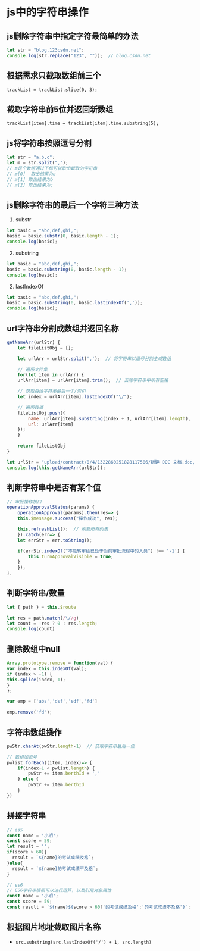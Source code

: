 # js中的字符串操作

## js删除字符串中指定字符最简单的办法
```js
let str = "blog.123csdn.net";
console.log(str.replace("123", ""));  // blog.csdn.net
```

## 根据需求只截取数组前三个
`trackList = trackList.slice(0, 3);`

## 截取字符串前5位并返回新数组
`trackList[item].time = trackList[item].time.substring(5);`

## js将字符串按照逗号分割
```js
let str = "a,b,c";
let m = str.split(",");
// m是个数组通过下标可以取出截取的字符串
// m[0]  取出结果为a
// m[1] 取出结果为b
// m[2] 取出结果为c
```

## js删除字符串的最后一个字符三种方法
1. substr
```js
let basic = "abc,def,ghi,";  
basic = basic.substr(0, basic.length - 1);
console.log(basic);
```

2. substring
```js
let basic = "abc,def,ghi,";  
basic = basic.substring(0, basic.length - 1); 
console.log(basic);
```

2. lastIndexOf
```js
let basic = "abc,def,ghi,";  
basic = basic.substring(0, basic.lastIndexOf(','));
console.log(basic);
```

## url字符串分割成数组并返回名称
```js
getNameArr(urlStr) {
    let fileListObj = [];

    let urlArr = urlStr.split(',');  // 将字符串以逗号分割生成数组

    // 遍历文件集
    for(let item in urlArr) {
    urlArr[item] = urlArr[item].trim();  // 去除字符串中所有空格

    // 获取每段字符串最后一个/索引
    let index = urlArr[item].lastIndexOf("\/");

    // 遍历数据
    fileListObj.push({
        name: urlArr[item].substring(index + 1, urlArr[item].length),
        url: urlArr[item]
    });
    }

    return fileListObj
}

let urlStr = "upload/contract/0/4/1322860251828117506/新建 DOC 文档.doc, upload/contract/0/4/1322860251828117506/新建 DOC 文档 (2).doc";
console.log(this.getNameArr(urlStr));
```

## 判断字符串中是否有某个值
```js
// 审批操作接口
operationApprovalStatus(params) {
    operationApproval(params).then(res=> {
    this.$message.success("操作成功", res);

    this.refreshList();  // 刷新所有列表
    }).catch(err=> {
    let errStr = err.toString();

    if(errStr.indexOf("不能转审给已处于当前审批流程中的人员") !== '-1') {
        this.turnApprovalVisible = true;
    }
    });
},
```

## 判断字符串/数量
```js
let { path } = this.$route

let res = path.match(/\//g)
let count = !res ? 0 : res.length;
console.log(count)
```

## 删除数组中null
```js
Array.prototype.remove = function(val) {
var index = this.indexOf(val);
if (index > -1) {
this.splice(index, 1);
}
};

var emp = ['abs','dsf','sdf','fd']

emp.remove('fd');
```

## 字符串数组操作
```js
pwStr.charAt(pwStr.length-1)  // 获取字符串最后一位

// 数组加逗号
pwlist.forEach((item, index)=> {
    if(index+1 < pwlist.length) {
        pwStr += item.berthId + ','
    } else {
        pwStr += item.berthId
    }
})
```

## 拼接字符串
```js
// es5
const name = '小明';
const score = 59;
let result = '';
if(score > 60){
  result = `${name}的考试成绩及格`; 
}else{
  result = `${name}的考试成绩不及格`; 
}

// es6
// ES6字符串模板可以进行运算，以及引用对象属性
const name = '小明';
const score = 59;
const result = `${name}${score > 60?'的考试成绩及格':'的考试成绩不及格'}`;
```

## 根据图片地址截取图片名称
- `src.substring(src.lastIndexOf('/') + 1, src.length)`